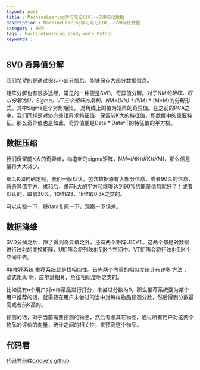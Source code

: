 ```yaml
---
layout: post
title : MachineLearing学习笔记(10)--SVD简化数据
description : MachineLearing学习笔记(10)--SVD简化数据
category : 研究
tags : MachineLearning study-note Python
keywords : 
---
```


## SVD 奇异值分解
我们希望的是通过保存小部分信息，能够保存大部分数据信息。

矩阵分解也有很多途经，常见的一种便是SVD，奇异值分解。对于N*M的矩阵，可以分解为U，Sigma，VT三个矩阵的乘积。N*M=(N*N) * (N*M) * (M*M)的分解形式。其中Sigma是个对角矩阵， 对角线上的值为矩阵的奇异值。在之前的PCA之中，我们同样是对协方差矩阵求特征值，保留前K大的特征值，即数据中的重要特征。那么奇异值也是如此，奇异值便是Data * Data^T的特征值的平方根。

## 数据压缩
我们保留前K大的奇异值，构造新的sigma矩阵，N*M=(N*K)*(K*K)*(K*M)，那么信息量将大大减少。

那么K如何确定呢，我们一般默认，包含数据原有大部分信息，或者90%的信息，将奇异值平方，求和后，求前k大的平方和能够达到90%的能量信息就好了！或者默认的，取前30%，10维取3，1k维取0.3k之类的。

可以实验一下，将data复原一下，观察一下误差。

## 数据降维
SVD分解之后，除了得到奇异值之外，还有两个矩阵U和VT。这两个都是对数据进行映射的变换矩阵，U矩阵会将列映射到K个空间中。VT矩阵会将行映射到K个空间中去。

##推荐系统
推荐系统就是找相似性。首先两个向量的相似度统计有许多 方法 ，欧式距离 啊，皮尔逊相关，余弦相似度啊之类的。

比如说有n个用户对m样菜品进行打分，未尝过分数为0。那么推荐系统要为某个用户推荐的话，就需要在用户未尝过的当中对每样物品预测分数，然后得到分数最高或者前K高的。

预测的话，对于当前需要预测的物品，然后考虑其它物品，通过所有用户对这两个物品的评价的向量，统计之间的相关性，来预测这个物品。

## 代码君
[代码君前往cxlove's github](https://github.com/cxlove/MachineLearning/tree/master/SVD)